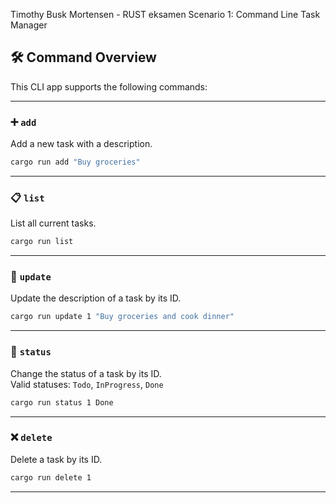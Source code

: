 Timothy Busk Mortensen - RUST eksamen
Scenario 1: Command Line Task Manager

## 🛠 Command Overview

This CLI app supports the following commands:

---

### ➕ `add`

Add a new task with a description.

```bash
cargo run add "Buy groceries"
```

---

### 📋 `list`

List all current tasks.

```bash
cargo run list
```

---

### 📝 `update`

Update the description of a task by its ID.

```bash
cargo run update 1 "Buy groceries and cook dinner"
```

---

### 🔄 `status`

Change the status of a task by its ID.  
Valid statuses: `Todo`, `InProgress`, `Done`

```bash
cargo run status 1 Done
```

---

### ❌ `delete`

Delete a task by its ID.

```bash
cargo run delete 1
```

---
